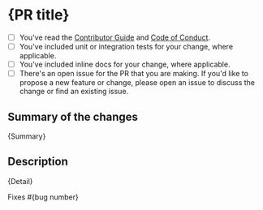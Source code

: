 # {PR title}

<!-- Thank you for submitting a pull request to our repo. -->

<!-- If this is your first PR in this repo, please run through the checklist
below to ensure a smooth review and merge process for your PR. -->

- [ ] You've read the [Contributor Guide](https://github.com/DotNetExtension/GrpcTranscoding/blob/main/CONTRIBUTING.md) and [Code of Conduct](https://github.com/DotNetExtension/GrpcTranscoding/blob/main/CODE_OF_CONDUCT.md).
- [ ] You've included unit or integration tests for your change, where applicable.
- [ ] You've included inline docs for your change, where applicable.
- [ ] There's an open issue for the PR that you are making. If you'd like to propose a new feature or change, please open an issue to discuss the change or find an existing issue.

<!-- Once all that is done, you're ready to go. Open the PR with the contents below. -->

## Summary of the changes

{Summary}

## Description

{Detail}

Fixes #{bug number}
